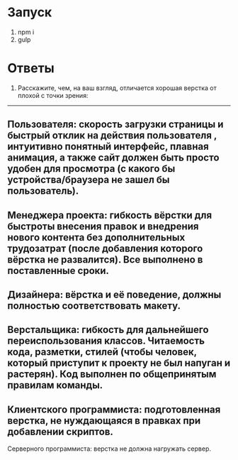 # Запуск
1. npm i
2. gulp

# Ответы
1. Расскажите, чем, на ваш взгляд, отличается хорошая верстка от плохой с точки зрения:
----
 Пользователя: скорость загрузки страницы и быстрый отклик на действия пользователя , интуитивно понятный интерфейс, плавная анимация, а также сайт должен быть просто удобен для просмотра (с какого бы устройства/браузера не зашел бы пользователь).
 ---
 Менеджера проекта: гибкость вёрстки для быстроты внесения правок и внедрения нового контента без дополнительных трудозатрат (после добавления которого вёрстка не развалится). Все выполнено в поставленные сроки.
 ---
 Дизайнера: вёрстка и её поведение, должны полностью соответствовать макету. 
 ---
 Верстальщика: гибкость для дальнейшего переиспользования классов. Читаемость кода, разметки, стилей (чтобы человек, который приступит к проекту не был напуган и растерян). Код выполнен по общепринятым правилам команды. 
 ---
 Клиентского программиста: подготовленная верстка, не нуждающаяся в правках при добавлении скриптов.   
 ---
 Серверного программиста: верстка не должна нагружать сервер. 
